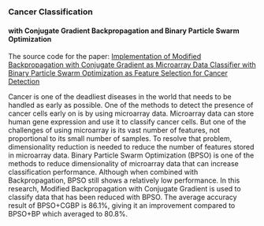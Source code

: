 ### Cancer Classification 
#### with Conjugate Gradient Backpropagation and Binary Particle Swarm Optimization

The source code for the paper: [Implementation of Modified Backpropagation with Conjugate Gradient as Microarray Data Classifier with Binary Particle Swarm Optimization as Feature Selection for Cancer Detection](http://jurnal.atmaluhur.ac.id/index.php/sisfokom/article/view/978)

Cancer is one of the deadliest diseases in the world that needs to be handled as early as possible. One of the methods to detect the presence of cancer cells early on is by using microarray data. Microarray data can store human gene expression and use it to classify cancer cells. But one of the challenges of using microarray is its vast number of features, not proportional to its small number of samples. To resolve that problem, dimensionality reduction is needed to reduce the number of features stored in microarray data. Binary Particle Swarm Optimization (BPSO) is one of the methods to reduce dimensionality of microarray data that can increase classification performance. Although when combined with Backpropagation, BPSO still shows a relatively low performance. In this research, Modified Backpropagation with Conjugate Gradient is used to classify data that has been reduced with BPSO. The average accuracy result of BPSO+CGBP is 86.1%, giving it an improvement compared to BPSO+BP which averaged to 80.8%.
